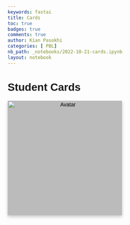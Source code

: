 ```yaml
---
keywords: fastai
title: Cards
toc: true
badges: true
comments: true
author: Kian Pasokhi
categories: [ PBL]
nb_path: _notebooks/2022-10-21-cards.ipynb
layout: notebook
---
```


<html>
<head>
<meta name="viewport" content="width=device-width, initial-scale=1">
<style>
body {
  font-family: Arial, Helvetica, sans-serif;
}
.flip-card {
  background-color: transparent;
  width: 300px;
  height: 300px;
  perspective: 1000px;
}
.flip-card-inner {
  position: relative;
  width: 100%;
  height: 100%;
  text-align: center;
  transition: transform 0.6s;
  transform-style: preserve-3d;
  box-shadow: 0 4px 8px 0 rgba(0,0,0,0.2);
}
.flip-card:hover .flip-card-inner {
  transform: rotateY(180deg);
}
.flip-card-front, .flip-card-back {
  position: absolute;
  width: 100%;
  height: 100%;
  -webkit-backface-visibility: hidden;
  backface-visibility: hidden;
}
.flip-card-front {
  background-color: #bbb;
  color: black;
}
.flip-card-back {
  background-color: #2980b9;
  color: white;
  transform: rotateY(180deg);
}
</style>
</head>
<body>

<h1>Student Cards</h1>

<div class="flip-card">
  <div class="flip-card-inner">
    <div class="flip-card-front">
      <img src="posts/images/bird1.png" alt="Avatar" style="width:300px;height:300px;">
    </div>
    <div class="flip-card-back">
      <h1>Student 1</h1> 
      <p>Period: </p> 
    </div>
  </div>
</div>

</body>
</html>
